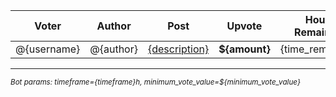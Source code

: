 
| Voter       | Author    |   Post                 | Upvote        | Hours Remaining  |
|-------------|-----------|------------------------|---------------|------------------|
| @{username} | @{author} | [{description}]({url}) | **${amount}** | {time_remaining} |
***
<sup>*Bot params: timeframe={timeframe}h, minimum\_vote\_value=${minimum_vote_value}*</sup>
